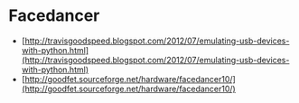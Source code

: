 # Facedancer

* [http://travisgoodspeed.blogspot.com/2012/07/emulating-usb-devices-with-python.html](http://travisgoodspeed.blogspot.com/2012/07/emulating-usb-devices-with-python.html)
* [http://goodfet.sourceforge.net/hardware/facedancer10/](http://goodfet.sourceforge.net/hardware/facedancer10/)

